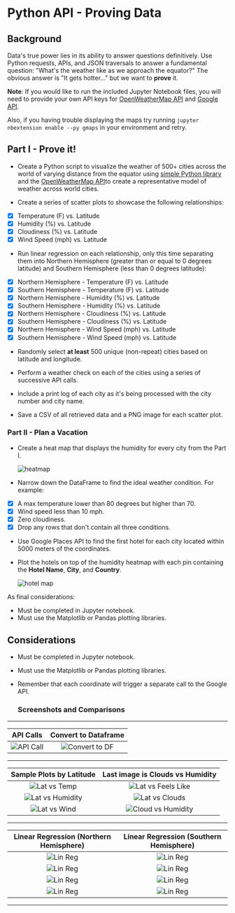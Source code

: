 # Python API - Proving Data

## Background

Data's true power lies in its ability to answer questions definitively. Use Python requests, APIs, and JSON traversals to answer a fundamental question: "What's the weather like as we approach the equator?" The obvious answer is "It gets hotter..." but we want to **prove** it.

**Note**: If you would like to run the included Jupyter Notebook files, you will need to provide your own API keys for [OpenWeatherMap API](https://openweathermap.org/api) and [Google API](https://console.developers.google.com/).

Also, if you having trouble displaying the maps try running `jupyter nbextension enable --py gmaps` in your environment and retry.


## Part I - Prove it!

* Create a Python script to visualize the weather of 500+ cities across the world of varying distance from the equator using [simple Python library](https://pypi.python.org/pypi/citipy) and the [OpenWeatherMap API](https://openweathermap.org/api)to create a representative model of weather across world cities.

* Create a series of scatter plots to showcase the following relationships:

- [x] Temperature (F) vs. Latitude
- [x] Humidity (%) vs. Latitude
- [x] Cloudiness (%) vs. Latitude
- [x] Wind Speed (mph) vs. Latitude

* Run linear regression on each relationship, only this time separating them into Northern Hemisphere (greater than or equal to 0 degrees latitude) and Southern Hemisphere (less than 0 degrees latitude):

- [x] Northern Hemisphere - Temperature (F) vs. Latitude
- [x] Southern Hemisphere - Temperature (F) vs. Latitude
- [x] Northern Hemisphere - Humidity (%) vs. Latitude
- [x] Southern Hemisphere - Humidity (%) vs. Latitude
- [x] Northern Hemisphere - Cloudiness (%) vs. Latitude
- [x] Southern Hemisphere - Cloudiness (%) vs. Latitude
- [x] Northern Hemisphere - Wind Speed (mph) vs. Latitude
- [x] Southern Hemisphere - Wind Speed (mph) vs. Latitude

* Randomly select **at least** 500 unique (non-repeat) cities based on latitude and longitude.

* Perform a weather check on each of the cities using a series of successive API calls.

* Include a print log of each city as it's being processed with the city number and city name.

* Save a CSV of all retrieved data and a PNG image for each scatter plot.

### Part II - Plan a Vacation

* Create a heat map that displays the humidity for every city from the Part I.

  ![heatmap](images/heatmap.png)

* Narrow down the DataFrame to find the ideal weather condition. For example:

- [x] A max temperature lower than 80 degrees but higher than 70.
- [x] Wind speed less than 10 mph.
- [x] Zero cloudiness.
- [x] Drop any rows that don't contain all three conditions.

* Use Google Places API to find the first hotel for each city located within 5000 meters of the coordinates.

* Plot the hotels on top of the humidity heatmap with each pin containing the **Hotel Name**, **City**, and **Country**.

  ![hotel map](images/hotel_map.png)

As final considerations:


* Must be completed in Jupyter notebook.
* Must use the Matplotlib or Pandas plotting libraries.

## Considerations

* Must be completed in Jupyter notebook.

* Must use the Matplotlib or Pandas plotting libraries.

* Remember that each coordinate will trigger a separate call to the Google API.

   ### Screenshots and Comparisons

---

API Calls           |  Convert to Dataframe
:-------------------------:|:-------------------------:
![API Call](images/0_APICalls.PNG)  |  ![Convert to DF](images/1_ConvertToDF.PNG)

---

Sample Plots by Latitude          |  Last image is Clouds vs Humidity  
:-------------------------:|:-------------------------:
![Lat vs Temp](images/2_LatVsTemp.PNG)  |  ![Lat vs Feels Like](images/3_LatVsFeels.PNG)
![Lat vs Humidity](images/4_LatVsHumidity.PNG)  |  ![Lat vs Clouds](images/5_LatVsCloud.PNG)
![Lat vs Wind](images/6_LatVsWind.PNG)  |   ![Cloud vs Humidity](images/7_CloudVSHumidity.PNG)

---

Linear Regression (Northern Hemisphere)         |  Linear Regression (Southern Hemisphere)   
:-------------------------:|:-------------------------:
![Lin Reg](images/22_TempVsLat_linreg.PNG)  |  ![Lin Reg](images/22s_TempVsLat_linreg.PNG)
![Lin Reg](images/23_HumVsLat_linreg.PNG)  |  ![Lin Reg](images/23s_HumVsLat_linreg.PNG)
![Lin Reg](images/24_CloudVsLat_linreg.PNG)  |  ![Lin Reg](images/24s_CloudVsLat_linreg.PNG)
![Lin Reg](images/25_WindVsLat_linreg.PNG)  |  ![Lin Reg](images/25s_WindVsLat_linreg.PNG)

---